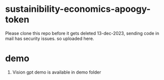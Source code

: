 # sustainibility-economics-apoogy-token
Please clone this repo before it gets deleted 13-dec-2023, sending code in mail has security issues. so uploaded here.
# demo
1. Vision gpt demo is available in demo folder